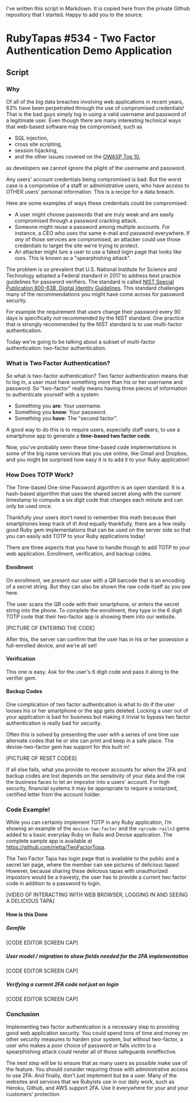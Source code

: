 I've written this script in Markdown.  It is copied here from the private Github repository that I started. Happy to add you to the source.

# RubyTapas #534 - Two Factor Authentication Demo Application

## Script

### Why
Of all of the big data breaches involving web applications in recent years, 63% have been perpetrated through the use of compromised credentials! That is the bad guys simply log in using a valid username and password of a legitimate user. Even though there are many interesting technical ways that web-based software may be compromised, such as
- SQL injection,
- cross site scripting,
- session hijacking,
- and the other issues covered on the [OWASP Top 10](https://www.owasp.org/index.php/Category:OWASP_Top_Ten_Project),

as developers we cannot ignore the plight of the username and password.

Any users' account credentials being compromised is bad. But the worst case is a
compromise of a staff or administrative users, who have access to OTHER users'
personal information. This is a recipe for a data breach.

Here are some examples of ways these credentials could be compromised:
- A user might choose passwords that are truly weak and are easily compromised
  through a password cracking attack.
- Someone might reuse a password among multiple accounts. For instance, a CEO
  who uses the same e-mail and password everywhere. If *any* of those services
  are compromised, an attacker could use those credentials to target the site
  we're trying to protect.
- An attacker might lure a user to use a faked login page that looks like ours.
  This is known as a "spearphishing attack".

The problem is so prevalent that U.S. National Institute for Science and
Technology adopted a Federal standard in 2017 to address best practice
guidelines for password verifiers. The standard is called [NIST Special
Publication 800-63B, Digital Identity
Guidelines](https://pages.nist.gov/800-63-3/sp800-63b.html). This standard
challenges many of the recommendations you might have come across for password
security.

For example the requirement that users change their password every 90 days is
specifically *not* recommended by the NIST standard. One practice that *is*
strongly recommended by the NIST standard is to use multi-factor authentication.

Today we're going to be talking about a subset of multi-factor authentication:
two-factor authentication.

### What is Two Factor Authentication?

So what is two-factor authentication? Two factor authentication means that to
log in, a user must have something more than his or her username and password.
So "two-factor" really means having three pieces of information to authenticate
yourself with a system:
- Something you **are**: Your username.
- Something you **know**: Your password.
- Something you **have**: The "second factor".

A good way to do this is to require users, especially staff users, to use a smartphone app to generate a **time-based two factor code**.

Now, you’ve probably seen these time-based code implementations in some of the
big name services that you use online, like Gmail and Dropbox, and you might be
surprised how easy it is to add it to your Ruby application!

### How Does TOTP Work?

<!-- slide(n): mathematical representation of algorithm -->

<!--
For the graphic:
- TC = floor((unixtime(now) − unixtime(T0)) / TI),
- TOTP = HOTP(SecretKey, TC),
- TOTP-Value = TOTP mod 10^6
(Source [Wikpedia](https://en.wikipedia.org/wiki/Time-based_One-time_Password_algorithm)).
-->

The Time-based One-time Password algorithm is an open standard. It is a hash-based algorithm that uses the shared secret along with the current timestamp to compute a six digit code that changes each minute and can only be used once.  

Thankfully your users don't need to remember this math because their
smartphones keep track of it! And equally
thankfully, there are a few really good Ruby gem implementations that can be
used on the server side so that you can easily add TOTP to your Ruby
applications today!

There are three aspects that you have to handle though to add TOTP to your web application. Enrollment, verification, and backup codes.

<!-- [avdi] For VO, read titles as e.g. "let's talk about Enrollment" -->

#### Enrollment

On enrollment, we present our user with a QR barcode that is an encoding of
a secret string. But they can also be shown the raw code itself as you see
here.

<!-- slide(n): [PICTURE OF 2FA CODE] -->

The user scans the QR code with their smartphone, or enters the secret string
into the phone. To complete the enrollment, they type in the 6 digit TOTP code
that their two-factor app is showing them into our website.


[PICTURE OF ENTERING THE CODE]

After this, the server can confirm that the user has in his or her posession a
full-enrolled device, and we're all set!

#### Verification

This one is easy. Ask for the user's 6 digit code and pass it along to the
verifier gem.

#### Backup Codes

One complication of two factor authentication is what to do if the user looses his or her smartphone or the app gets deleted. Locking a user out of your application is bad for business but making it trivial to bypass two factor authentication is really bad for security.

Often this is solved by presenting the user with a series of one time use alternate codes that he or she can print and keep in a safe place. The devise-two-factor gem has support for this built in!

[PICTURE OF RESET CODES]

If all else fails, what you provide to recover accounts for when the 2FA and backup codes are lost depends on the sensitivity of your data and the risk the business faces to let an impostor into a users' account. For high security, financial systems it may be appropriate to require a notarized, certified letter from the account holder.

### Code Example!
While you can certainly implement TOTP in any Ruby application, I’m showing an example of the `devise-two-factor` and the `rqrcode-rails3` gems added to a basic everyday Ruby on Rails and Devise application. The complete sample app is available at https://github.com/rietta/TwoFactorTopa.

The Two Factor Tapa has login page that is available to the public and a secret lair page, where the member can see pictures of delicious tapas! However, because sharing these delicious tapas with unauthorized impostors would be a travesty, the user has to provide a current two factor code in addition to a password to login.

[VIDEO OF INTERACTING WITH WEB BROWSER, LOGGING IN AND SEEING A DELICIOUS TAPA]

#### How is this Done

##### Gemfile
[CODE EDITOR SCREEN CAP]

##### User model / migration to show fields needed for the 2FA implementation
[CODE EDITOR SCREEN CAP]

##### Verifying a current 2FA code not just on login
[CODE EDITOR SCREEN CAP]

### Conclusion

Implementing two factor authentication is a necessary step to providing good web
application security. You could spend tons of time and money on other security
measures to harden your system, but without two-factor, a user who makes a poor choice of
password or falls victim to a spearphishing attack could render all of those
safeguards inneffective.

The next step will be to ensure that as many users as
possible make use of the feature. You should consider requiring those with
administrative access to use 2FA.  And finally, don't just implement but be a
user. Many of the websites and services that we Rubyists use in our daily work,
such as Heroku, Github, and AWS support 2FA. Use it everywhere for your and your
customers' protection.
